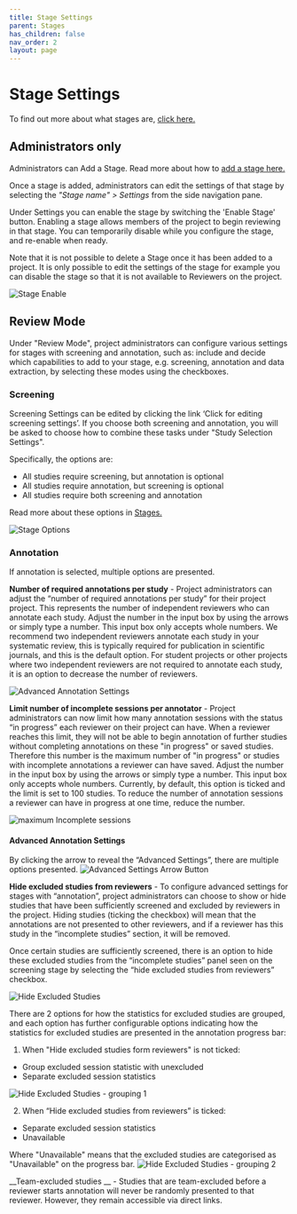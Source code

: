 ```yaml
---
title: Stage Settings
parent: Stages
has_children: false
nav_order: 2
layout: page
---
```


# Stage Settings
To find out more about what stages are, [click here.](../stages.html)


## Administrators only 

Administrators can Add a Stage. Read more about how to [add a stage here.](../stages.html)

Once a stage is added, administrators can edit the settings of that stage by selecting the *"Stage name" > Settings* from the side navigation pane.

Under Settings you can enable the stage by switching the 'Enable Stage' button. 
Enabling a stage allows members of the project to begin reviewing in that stage. You can temporarily disable while you configure the stage, and re-enable when ready.

Note that it is not possible to delete a Stage once it has been added to a project. It is only possible to edit the settings of the stage for example you can disable the stage so that it is not available to Reviewers on the project.

![Stage Enable](/figs/Stage-Settings-Advanced-settings-enable.png)



## Review Mode

Under "Review Mode", project administrators can configure various settings for stages with screening and annotation, such as: include and decide which capabilities to add to your stage, e.g. screening, annotation and data extraction, by selecting these modes using the checkboxes.  

### Screening
Screening Settings can be edited by clicking the link ‘Click for editing screening settings’. If you choose both screening and annotation, you will be asked to choose how to combine these tasks under "Study Selection Settings". 

Specifically, the options are: 
- All studies require screening, but annotation is optional 
- All studies require annotation, but screening is optional 
- All studies require both screening and annotation

Read more about these options in [Stages.](../stages.html)

![Stage Options](/figs/Fig_stage_options.png)



### Annotation
If annotation is selected, multiple options are presented. 

__Number of required annotations per study__ - Project administrators can adjust the “number of required annotations per study” for their project project. This represents the number of independent reviewers who can annotate each study. Adjust the number in the input box by using the arrows or simply type a number. This input box only accepts whole numbers. We recommend two independent reviewers annotate each study in your systematic review, this is typically required for publication in scientific journals, and this is the default option. For student projects or other projects where two independent reviewers are not required to annotate each study, it is an option to decrease the number of reviewers. 

![Advanced Annotation Settings](/figs/Stage-Advanced-settings-annotation-settings.png)


__Limit number of incomplete sessions per annotator__ - Project administrators can now limit how many annotation sessions with the status “in progress” each reviewer on their project can have. When a reviewer reaches this limit, they will not be able to begin annotation of further studies without completing annotations on these "in progress" or saved studies. Therefore this number is the maximum number of "in progress" or studies with incomplete annotations a reviewer can have saved.  Adjust the number in the input box by using the arrows or simply type a number. This input box only accepts whole numbers. Currently, by default, this option is ticked and the limit is set to 100 studies. To reduce the number of annotation sessions a reviewer can have in progress at one time, reduce the number.

![maximum Incomplete sessions](/figs/Stage-Advanced-settings-maximum-incomplete-sessions.png)


#### Advanced Annotation Settings

By clicking the arrow to reveal the “Advanced Settings”, there are multiple options presented.
![Advanced Settings Arrow Button](/figs/Stage-Settings-Advanced-settings-arrow-button.png)

__Hide excluded studies from reviewers__ - To configure advanced settings for stages with “annotation”, project administrators can choose to show or hide studies that have been sufficiently screened and excluded by reviewers in the project. Hiding studies (ticking the checkbox) will mean that the annotations are not presented to other reviewers, and if a reviewer has this study in the “incomplete studies” section, it will be removed.  

Once certain studies are sufficiently screened, there is an option to hide these excluded studies from the “incomplete studies” panel seen on the screening stage by selecting the “hide excluded studies from reviewers” checkbox. 

![Hide Excluded Studies](/figs/Stage-Advanced-settings-hide-excluded-studies.png)

There are 2 options for how the statistics for excluded studies are grouped, and each option has further configurable options indicating how the statistics for excluded studies are presented in the annotation progress bar: 
1) When "Hide excluded studies form reviewers" is not ticked: 
* Group excluded session statistic with unexcluded 
* Separate excluded session statistics

![Hide Excluded Studies - grouping 1](/figs/Stage-Advanced-settings-excluded-grouping-1.png)


2) When “Hide excluded studies from reviewers” is ticked: 
* Separate excluded session statistics
* Unavailable

Where "Unavailable" means that the excluded studies are categorised as "Unavailable" on the progress bar.
![Hide Excluded Studies - grouping 2](/figs/Stage-Advanced-settings-excluded-grouping-2.png)

__Team-excluded studies __ - Studies that are team-excluded before a reviewer starts annotation will never be randomly presented to that reviewer. However, they remain accessible via direct links.

